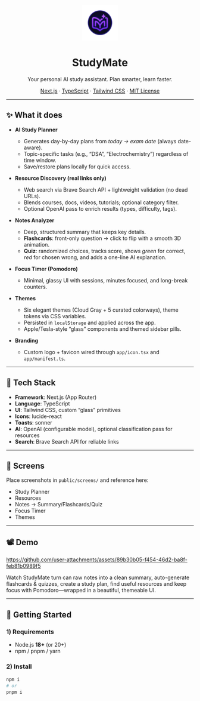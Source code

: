 <p align="center">
  <img src="public/brand/studymate-logo.svg" alt="StudyMate logo" width="96" height="96">
</p>

<h1 align="center">StudyMate</h1>
<p align="center">
  Your personal AI study assistant. Plan smarter, learn faster.
</p>

<p align="center">
  <a href="https://nextjs.org">Next.js</a> ·
  <a href="https://www.typescriptlang.org/">TypeScript</a> ·
  <a href="https://tailwindcss.com/">Tailwind CSS</a> ·
  <a href="#">MIT License</a>
</p>

---

## ✨ What it does

- **AI Study Planner**

  - Generates day-by-day plans from _today → exam date_ (always date-aware).
  - Topic-specific tasks (e.g., “DSA”, “Electrochemistry”) regardless of time window.
  - Save/restore plans locally for quick access.

- **Resource Discovery (real links only)**

  - Web search via Brave Search API + lightweight validation (no dead URLs).
  - Blends courses, docs, videos, tutorials; optional category filter.
  - Optional OpenAI pass to enrich results (types, difficulty, tags).

- **Notes Analyzer**

  - Deep, structured summary that keeps key details.
  - **Flashcards**: front-only question → click to flip with a smooth 3D animation.
  - **Quiz**: randomized choices, tracks score, shows _green_ for correct, _red_ for chosen wrong, and adds a one-line AI explanation.

- **Focus Timer (Pomodoro)**

  - Minimal, glassy UI with sessions, minutes focused, and long-break counters.

- **Themes**

  - Six elegant themes (Cloud Gray + 5 curated colorways), theme tokens via CSS variables.
  - Persisted in `localStorage` and applied across the app.
  - Apple/Tesla-style “glass” components and themed sidebar pills.

- **Branding**
  - Custom logo + favicon wired through `app/icon.tsx` and `app/manifest.ts`.

---

## 🧩 Tech Stack

- **Framework**: Next.js (App Router)
- **Language**: TypeScript
- **UI**: Tailwind CSS, custom “glass” primitives
- **Icons**: lucide-react
- **Toasts**: sonner
- **AI**: OpenAI (configurable model), optional classification pass for resources
- **Search**: Brave Search API for reliable links

---

## 📸 Screens

Place screenshots in `public/screens/` and reference here:

- Study Planner
- Resources
- Notes → Summary/Flashcards/Quiz
- Focus Timer
- Themes

---

## 📽️ Demo


https://github.com/user-attachments/assets/89b30b05-f454-46d2-ba8f-feb81b0989f5

Watch StudyMate turn can raw notes into a clean summary, auto-generate flashcards & quizzes, create a study plan, find useful resources and keep focus with Pomodoro—wrapped in a beautiful, themeable UI.


---

## 🚀 Getting Started

### 1) Requirements

- Node.js **18+** (or 20+)
- npm / pnpm / yarn

### 2) Install

```bash
npm i
# or
pnpm i
```
